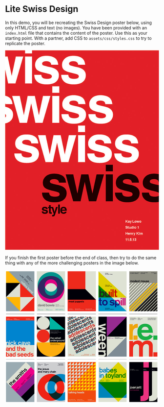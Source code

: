 # Lite Swiss Design

In this demo, you will be recreating the Swiss Design poster below, using only HTML/CSS and text (no images).
You have been provided with an `index.html` file that contains the content of the poster. Use this as your starting
point. With a partner, add CSS to `assets/css/styles.css` to try to replicate the poster.

![Swiss](demo/assets/img/swiss.jpg)

If you finish the first poster before the end of class, then try to do the same thing with any of the more challenging
posters in the image below.

![More Posters](demo/assets/img/more.png)